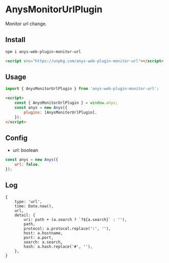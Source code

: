 # AnysMonitorUrlPlugin

Monitor url change.


## Install

```sh
npm i anys-web-plugin-monitor-url
```

```html
<script src="https://unpkg.com/anys-web-plugin-monitor-url"></script>
```

## Usage

```js
import { AnysMonitorUrlPlugin } from 'anys-web-plugin-monitor-url';
```

```html
<script>
    const { AnysMonitorUrlPlugin } = window.anys;
    const anys = new Anys({
        plugins: [AnysMonitorUrlPlugin],
    });
</script>
```

## Config

- url: boolean

```js
const anys = new Anys({
    url: false,
});
```

## Log

```
{
    type: 'url',
    time: Date.now(),
    url,
    detail: {
        uri: path + (a.search ? `?${a.search}` : ''),
        path,
        protocol: a.protocol.replace(':', ''),
        host: a.hostname,
        port: a.port,
        search: a.search,
        hash: a.hash.replace('#', ''),
    },
}
```
